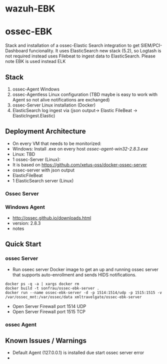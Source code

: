 # wazuh-EBK

# ossec-EBK
Stack and installation of a ossec-Elastic Search integration to get SIEM/PCI-Dashboard funcionality. 
It uses ElasticSearch new stack (5.2), so Logtash is not required instead uses Filebeat to ingest data to ElasticSearch. Please note EBK is used instead ELK

## Stack
1. ossec-Agent Windows  
2. ossec-Agentless Linux configuration  (TBD maybe is easy to work with Agent so not alive notifications are exchanged)
2. ossec-Server Linux installation (Docker)
3. ElasticSearch log ingest via (json output-> Elastic FileBeat -> ElasticIngest.Elastic)

## Deployment Architecture
* On every VM that needs to be monitorized:
 * Windows: Install .exe on every host _ossec-agent-win32-2.8.3.exe_
 * Linux: TBD
* 1 ossec-Server (Linux):  
 * It is based on https://github.com/xetus-oss/docker-ossec-server
 * ossec-server with json output
 * ElasticFileBeat
* 1 ElasticSearch server (Linux)


### Ossec Server

### Windows Agent
- http://ossec.github.io/downloads.html
- version: 2.8.3
- notes

## Quick Start

### ossec Server
* Run oseec server Docker image to get an up and running ossec server that supports auto-enrollment and sends HIDS notifications.
```
docker ps -q -a | xargs docker rm
docker build -t sonfrau/ossec-ebk-server .
docker run --name ossec-ebk-server -d -p 1514:1514/udp -p 1515:1515 -v /var/ossec_mnt:/var/ossec/data xmltravelgate/ossec-ebk-server
```
* Open Server Firewall port 1514 UDP
* Open Server Firewall port 1515 TCP

### ossec Agent

## Known Issues / Warnings
- Default Agent (127.0.0.1) is installed due start ossec server error
- 
